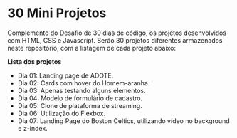 # 30 Mini Projetos

Complemento do Desafio de 30 dias de código, os projetos desenvolvidos com HTML, CSS e Javascript. Serão 30 projetos diferentes armazenados neste repositório, 
com a listagem de cada projeto abaixo:

<strong>Lista dos projetos</strong>

- Dia 01: Landing page de ADOTE.
- Dia 02: Cards com hover do Homem-aranha.
- Dia 03: Apenas testando alguns elementos.
- Dia 04: Modelo de formulário de cadastro.
- Dia 05: Clone de plataforma de streaming.
- Dia 06: Utilização do Flexbox.
- Dia 07: Landing Page do Boston Celtics, utilizando vídeo no background e z-index.

